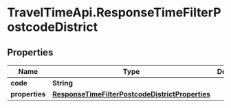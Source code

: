 # TravelTimeApi.ResponseTimeFilterPostcodeDistrict

## Properties

Name | Type | Description | Notes
------------ | ------------- | ------------- | -------------
**code** | **String** |  | 
**properties** | [**ResponseTimeFilterPostcodeDistrictProperties**](ResponseTimeFilterPostcodeDistrictProperties.md) |  | 


